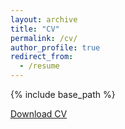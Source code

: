 ```yaml
---
layout: archive
title: "CV"
permalink: /cv/
author_profile: true
redirect_from:
  - /resume
---
```


{% include base_path %}

<a href="anapmelo.github.io/files/CV_MELO.pdf" target="_blank">Download CV</a>
